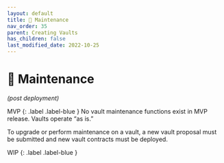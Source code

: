 ```yaml
---
layout: default
title: 🔧 Maintenance
nav_order: 35
parent: Creating Vaults
has_children: false
last_modified_date: 2022-10-25
---
```


# 🔧 Maintenance
_(post deployment)_

MVP
{: .label .label-blue }
No vault maintenance functions exist in MVP release.  Vaults operate “as is.”

To upgrade or perform maintenance on a vault, a new vault proposal must be submitted and new vault contracts must be deployed.

WIP
{: .label .label-blue }

